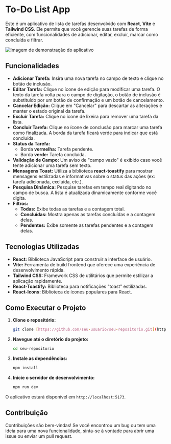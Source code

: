 # To-Do List App

Este é um aplicativo de lista de tarefas desenvolvido com **React**, **Vite** e **Tailwind CSS**. Ele permite que você gerencie suas tarefas de forma eficiente, com funcionalidades de adicionar, editar, excluir, marcar como concluída e filtrar.

![Imagem de demonstração do aplicativo](https://i.imgur.com/uR2N8mC.png)

## Funcionalidades

- **Adicionar Tarefa:** Insira uma nova tarefa no campo de texto e clique no botão de inclusão.
- **Editar Tarefa:** Clique no ícone de edição para modificar uma tarefa. O texto da tarefa volta para o campo de digitação, o botão de inclusão é substituído por um botão de confirmação e um botão de cancelamento.
- **Cancelar Edição:** Clique em "Cancelar" para descartar as alterações e manter o estado original da tarefa.
- **Excluir Tarefa:** Clique no ícone de lixeira para remover uma tarefa da lista.
- **Concluir Tarefa:** Clique no ícone de conclusão para marcar uma tarefa como finalizada. A borda da tarefa ficará verde para indicar que está concluída.
- **Status da Tarefa:**
  - Borda **vermelha:** Tarefa pendente.
  - Borda **verde:** Tarefa concluída.
- **Validação de Campo:** Um aviso de "campo vazio" é exibido caso você tente adicionar uma tarefa sem texto.
- **Mensagens Toast:** Utiliza a biblioteca **react-toastify** para mostrar mensagens estilizadas e informativas sobre o status das ações (ex: tarefa adicionada, excluída, etc.).
- **Pesquisa Dinâmica:** Pesquise tarefas em tempo real digitando no campo de busca. A lista é atualizada dinamicamente conforme você digita.
- **Filtros:**
  - **Todas:** Exibe todas as tarefas e a contagem total.
  - **Concluídas:** Mostra apenas as tarefas concluídas e a contagem delas.
  - **Pendentes:** Exibe somente as tarefas pendentes e a contagem delas.

## Tecnologias Utilizadas

- **React:** Biblioteca JavaScript para construir a interface de usuário.
- **Vite:** Ferramenta de build frontend que oferece uma experiência de desenvolvimento rápida.
- **Tailwind CSS:** Framework CSS de utilitários que permite estilizar a aplicação rapidamente.
- **React-Toastify:** Biblioteca para notificações "toast" estilizadas.
- **React-Icons:** Biblioteca de ícones populares para React.

## Como Executar o Projeto

1.  **Clone o repositório:**
    ```bash
    git clone [https://github.com/seu-usuario/seu-repositorio.git](https://github.com/seu-usuario/seu-repositorio.git)
    ```

2.  **Navegue até o diretório do projeto:**
    ```bash
    cd seu-repositorio
    ```

3.  **Instale as dependências:**
    ```bash
    npm install
    ```

4.  **Inicie o servidor de desenvolvimento:**
    ```bash
    npm run dev
    ```

O aplicativo estará disponível em `http://localhost:5173`.

## Contribuição

Contribuições são bem-vindas! Se você encontrou um bug ou tem uma ideia para uma nova funcionalidade, sinta-se à vontade para abrir uma issue ou enviar um pull request.